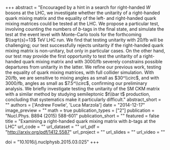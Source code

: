 
+++
abstract = "Encouraged by a hint in a search for right-handed $W$ bosons at the LHC, we investigate whether the unitarity of a right-handed quark mixing matrix and the equality of the left- and right-handed quark mixing matrices could be tested at the LHC. We propose a particular test, involving counting the numbers of $b$-tags in the final state, and simulate the test at the event level with Monte-Carlo tools for the forthcoming $\\sqrt{s}=13$ TeV LHC run. We find that testing unitarity with 20/fb will be challenging; our test successfully rejects unitarity if the right-handed quark mixing matrix is non-unitary, but only in particular cases. On the other hand, our test may provide the first opportunity to test the unitarity of a right-handed quark mixing matrix and with 3000/fb severely constrains possible departures from unitarity in the latter. We refine our previous work, testing the equality of quark mixing matrices, with full collider simulation. With 20/fb, we are sensitive to mixing angles as small as $30^\\circ$, and with 3000/fb, angles as small as $7.5^\\circ$, confirming our preliminary analysis. We briefly investigate testing the unitarity of the SM CKM matrix with a similar method by studying semileptonic $t\\bar t$ production, concluding that systematics make it particularly difficult."
abstract_short = ""
authors = ['Andrew Fowlie', 'Luca Marzola']
date = "2014-12-17"
image_preview = ""
math = true
publication_types = ["2"]
publication = "Nucl.Phys. B894 (2015) 588-601"
publication_short = ""
featured = false
title = "Examining a right-handed quark mixing matrix with $b$-tags at the LHC"
url_code = ""
url_dataset = ""
url_pdf = "http://arxiv.org/pdf/1412.5587"
url_project = ""
url_slides = ""
url_video = ""

doi = "10.1016/j.nuclphysb.2015.03.025"
+++

